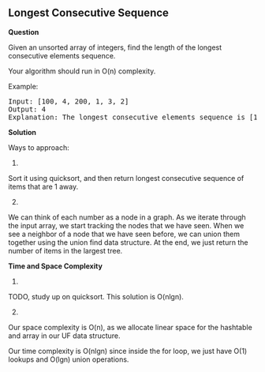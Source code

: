 <h2>Longest Consecutive Sequence</h2>

**Question**

Given an unsorted array of integers, find the length of the longest consecutive elements sequence.

Your algorithm should run in O(n) complexity.

Example:

<pre>
Input: [100, 4, 200, 1, 3, 2]
Output: 4
Explanation: The longest consecutive elements sequence is [1, 2, 3, 4]. Therefore its length is 4.
</pre>

**Solution**

Ways to approach:

1.

Sort it using quicksort, and then return longest consecutive sequence of items that are 1 away.

2.

We can think of each number as a node in a graph. As we iterate through the input array, we 
start tracking the nodes that we have seen. When we see a neighbor of a node that we have seen before,
we can union them together using the union find data structure. At the end, we just return the number of 
items in the largest tree.

**Time and Space Complexity**

1.

TODO, study up on quicksort. This solution is O(nlgn).

2.

Our space complexity is O(n), as we allocate linear space for the hashtable and array in our UF data structure.

Our time complexity is O(nlgn) since inside the for loop, we just have O(1) lookups and O(lgn) union operations.






